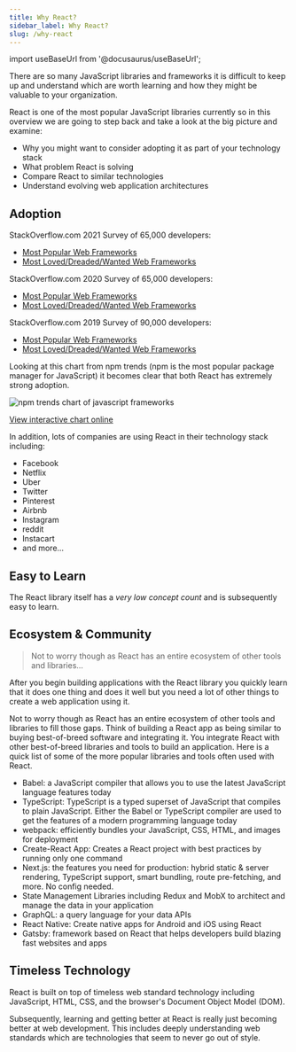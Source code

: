 ```yaml
---
title: Why React?
sidebar_label: Why React?
slug: /why-react
---
```


import useBaseUrl from '@docusaurus/useBaseUrl';

There are so many JavaScript libraries and frameworks it is difficult to keep up and understand which are worth learning and how they might be valuable to your organization.

React is one of the most popular JavaScript libraries currently so in this overview we are going to step back and take a look at the big picture and examine:

- Why you might want to consider adopting it as part of your technology stack
- What problem React is solving
- Compare React to similar technologies
- Understand evolving web application architectures

## Adoption

StackOverflow.com 2021 Survey of 65,000 developers:

- [Most Popular Web Frameworks](https://insights.stackoverflow.com/survey/2021#section-most-popular-technologies-web-frameworks)
- [Most Loved/Dreaded/Wanted Web Frameworks](https://insights.stackoverflow.com/survey/2021#section-most-loved-dreaded-and-wanted-web-frameworks)

StackOverflow.com 2020 Survey of 65,000 developers:

- [Most Popular Web Frameworks](https://insights.stackoverflow.com/survey/2020#technology-web-frameworks)
- [Most Loved/Dreaded/Wanted Web Frameworks](https://insights.stackoverflow.com/survey/2020#technology-most-loved-dreaded-and-wanted-web-frameworks)

StackOverflow.com 2019 Survey of 90,000 developers:

- [Most Popular Web Frameworks](https://insights.stackoverflow.com/survey/2019#technology-_-web-frameworks)
- [Most Loved/Dreaded/Wanted Web Frameworks](https://insights.stackoverflow.com/survey/2019#technology-_-most-loved-dreaded-and-wanted-web-frameworks)

Looking at this chart from npm trends (npm is the most popular package manager for JavaScript) it becomes clear that both React has extremely strong adoption.

![npm trends chart of javascript frameworks](https://user-images.githubusercontent.com/1474579/153309408-57d42bd2-7477-40a3-9918-021bf4c9100c.png)

[View interactive chart online](https://www.npmtrends.com/@angular/core-vs-react-vs-vue)

In addition, lots of companies are using React in their technology stack including:

- Facebook
- Netflix
- Uber
- Twitter
- Pinterest
- Airbnb
- Instagram
- reddit
- Instacart
- and more...

## Easy to Learn

The React library itself has a _very low concept count_ and is subsequently easy to learn.

## Ecosystem & Community

> Not to worry though as React has an entire ecosystem of other tools and libraries...

After you begin building applications with the React library you quickly learn that it does one thing and does it well but you need a lot of other things to create a web application using it.

Not to worry though as React has an entire ecosystem of other tools and libraries to fill those gaps. Think of building a React app as being similar to buying best-of-breed software and integrating it. You integrate React with other best-of-breed libraries and tools to build an application. Here is a quick list of some of the more popular libraries and tools often used with React.

- Babel: a JavaScript compiler that allows you to use the latest JavaScript language features today
- TypeScript: TypeScript is a typed superset of JavaScript that compiles to plain JavaScript. Either the Babel or TypeScript compiler are used to get the features of a modern programming language today
- webpack: efficiently bundles your JavaScript, CSS, HTML, and images for deployment
- Create-React App: Creates a React project with best practices by running only one command
- Next.js: the features you need for production: hybrid static & server rendering, TypeScript support, smart bundling, route pre-fetching, and more. No config needed.
- State Management Libraries including Redux and MobX to architect and manage the data in your application
- GraphQL: a query language for your data APIs
- React Native: Create native apps for Android and iOS using React
- Gatsby: framework based on React that helps developers build blazing fast websites and apps

## Timeless Technology

React is built on top of timeless web standard technology including JavaScript, HTML, CSS, and the browser's Document Object Model (DOM).

Subsequently, learning and getting better at React is really just becoming better at web development. This includes deeply understanding web standards which are technologies that seem to never go out of style.

<!-- ---

<div id="video-container">
  <p>
    <a  href="https://courses.funnyant.com/courses/hands-on-react/lectures/28665275?wvideo=xh5cfjfsge">
        <img  src="https://cdn.filestackcontent.com/HrvYt2XtRu2H3xh4bG6i" width={800} height={450} style={{width: 800, height: 450}} />
        <img id="playVideo" height="30px" width="50px" src={useBaseUrl('img/play-arrow.svg')}/>
    </a>
  </p>
</div> -->
